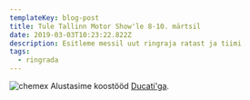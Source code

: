 ```yaml
---
templateKey: blog-post
title: Tule Tallinn Motor Show'le 8-10. märtsil
date: 2019-03-03T10:23:22.822Z
description: Esitleme messil uut ringraja ratast ja tiimi
tags:
  - ringrada
---
```

![chemex](/img/ducati-hero.jpg)
Alustasime koostööd [Ducati'ga](https://www.ducati.com).
